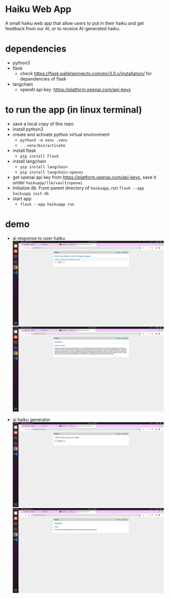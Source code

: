 # Haiku Web App
A small haiku web app that allow users to put in their haiku and get feedback from our AI, or to receive AI-generated haiku.

# dependencies
- python3
- flask
  - check https://flask.palletsprojects.com/en/3.0.x/installation/ for dependencies of flask
- langchain
  - openAI api key: https://platform.openai.com/api-keys

# to run the app (in linux terminal)
- save a local copy of this repo
- install python3
- create and activate python virtual environment
  - `python3 -m venv .venv`
  - `. .venv/bin/activate`
- install flask
  - `pip install Flask`
- install langchain
  - `pip install langchain`
  - `pip install langchain-openai`
- get openai api key from https://platform.openai.com/api-keys, save it under `haikuapp/llm/vault/openai`
- Initialize db. From parent directory of `haikuapp`, run
  `flask --app haikuapp init-db`
- start app
  - `flask --app haikuapp run`

# demo
- ai response to user haiku
![reponse_before_submit](/demo/response_before_submit.png)
![response_after_subimt](/demo/response_after_submit.png)

- ai haiku generator
![generator_before_submit](/demo/generator_before_submit.png)
![generator_after_submit](/demo/generator_after_submit.png)